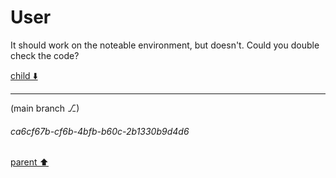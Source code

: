 # User

It should work on the noteable environment, but doesn't. Could you double check the code?

[child ⬇️](#ca6cf67b-cf6b-4bfb-b60c-2b1330b9d4d6)

---

(main branch ⎇)
###### ca6cf67b-cf6b-4bfb-b60c-2b1330b9d4d6
[parent ⬆️](#aaa27178-8852-4701-a636-5e272aa2af8f)
